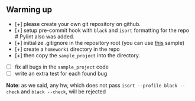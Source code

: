 ## Warming up

- [+] please create your own git repository on github.
- [+] setup pre-commit hook with `black` and `isort` formatting for the repo  # Pylint also was added.
- [+] initialize .gitignore in the repository root (you can use [this](https://github.com/github/gitignore/blob/master/Python.gitignore) sample)
- [+] create a `homework1` directory in the repo
- [+] then copy the `sample_project` into the directory.
- [ ] fix all bugs in the `sample_project` code
- [ ] write an extra test for each found bug

**Note**: as we said, any hw, which does not pass `isort --profile black --check` and `black --check`, will be rejected
